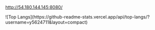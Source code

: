 http://54.180.144.145:8080/
<p>
<p>
![Top Langs](https://github-readme-stats.vercel.app/api/top-langs/?username=y5624711&layout=compact)
